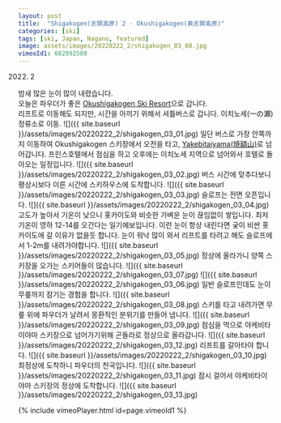 ```yaml
---
layout: post
title:  "Shigakogen(志賀高原) 2 - Okushigakogen(奥志賀高原)"
categories: [ski]
tags: [ski, Japan, Nagano, featured]
image: assets/images/20220222_2/shigakogen_03_00.jpg
vimeoId1: 682092508
---
```

2022. 2

밤새 많은 눈이 많이 내렸습니다. <br>
오늘은 파우더가 좋은 [Okushigakogen Ski Resort][shiga1]으로 갑니다.<br>
리프트로 이동해도 되지만, 시간을 아끼기 위해서 셔틀버스로 갑니다.
이치노세(一の瀬) 정류소로 이동.
![]({{ site.baseurl }}/assets/images/20220222_2/shigakogen_03_01.jpg)
일단 버스로 가장 안쪽까지 이동하여 Okushigakogen 스키장에서 오전을 타고, [Yakebitaiyama(焼額山)][yakebitaiyama1]로 넘어갑니다.
프린스호텔에서 점심을 하고 오후에는 이치노세 지역으로 넘어와서 호텔로 돌아오는 일정입니다.
![]({{ site.baseurl }}/assets/images/20220222_2/shigakogen_03_02.jpg)
버스 시간에 맞추다보니 평상시보다 이른 시간에 스키하우스에 도착합니다.
![]({{ site.baseurl }}/assets/images/20220222_2/shigakogen_03_03.jpg)
슬로프는 전면 오픈입니다.
![]({{ site.baseurl }}/assets/images/20220222_2/shigakogen_03_04.jpg)
고도가 높아서 기온이 낮으니 홋카이도와 비슷한 가벼운 눈이 끊임없이 쌓입니다.
최저 기온이 영하 12-14를 오간다는 일기예보입니다.
이런 눈이 항상 내린다면 궂이 비싼 홋카이도에 갈 이유가 없을듯 합니다.
눈이 워낙 많이 와서 리프트를 타려고 해도 슬로프에서 1-2m를 내려가야합니다.
![]({{ site.baseurl }}/assets/images/20220222_2/shigakogen_03_05.jpg)
정상에 올라가니 양쪽 스키장을 오가는 스키어들이 많습니다.
![]({{ site.baseurl }}/assets/images/20220222_2/shigakogen_03_07.jpg)
![]({{ site.baseurl }}/assets/images/20220222_2/shigakogen_03_06.jpg)
일반 슬로프인데도 눈이 무릎까지 잠기는 경험을 합니다.
![]({{ site.baseurl }}/assets/images/20220222_2/shigakogen_03_08.jpg)
스키를 타고 내려가면 무릎 위에 파우더가 날려서 몽환적인 분위기를 만들어 냅니다.
![]({{ site.baseurl }}/assets/images/20220222_2/shigakogen_03_09.jpg)
점심을 먹으로 야케비타이야마 스키장으로 넘어가기위해 곤돌라로 정상으로 올라갑니다.
![]({{ site.baseurl }}/assets/images/20220222_2/shigakogen_03_12.jpg)
리프트를 갈아타야 합니다.
![]({{ site.baseurl }}/assets/images/20220222_2/shigakogen_03_10.jpg)
최정상에 도착하니 파우더의 천국입니다.
![]({{ site.baseurl }}/assets/images/20220222_2/shigakogen_03_11.jpg)
잠시 걸어서 야케비타이야마 스키장의 정상에 도착합니다.
![]({{ site.baseurl }}/assets/images/20220222_2/shigakogen_03_13.jpg)

{% include vimeoPlayer.html id=page.vimeoId1 %}


[shiga1]: http://www.okushiga.jp/skiresort
[yakebitaiyama1]: https://www.princehotels.co.jp/ski/shiga/winter/
